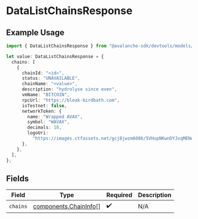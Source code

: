 # DataListChainsResponse

## Example Usage

```typescript
import { DataListChainsResponse } from "@avalanche-sdk/devtools/models/components";

let value: DataListChainsResponse = {
  chains: [
    {
      chainId: "<id>",
      status: "UNAVAILABLE",
      chainName: "<value>",
      description: "hydrolyse since even",
      vmName: "BITCOIN",
      rpcUrl: "https://bleak-birdbath.com",
      isTestnet: false,
      networkToken: {
        name: "Wrapped AVAX",
        symbol: "WAVAX",
        decimals: 18,
        logoUri:
          "https://images.ctfassets.net/gcj8jwzm6086/5VHupNKwnDYJvqMENeV7iJ/fdd6326b7a82c8388e4ee9d4be7062d4/avalanche-avax-logo.svg",
      },
    },
  ],
};
```

## Fields

| Field                                                          | Type                                                           | Required                                                       | Description                                                    |
| -------------------------------------------------------------- | -------------------------------------------------------------- | -------------------------------------------------------------- | -------------------------------------------------------------- |
| `chains`                                                       | [components.ChainInfo](../../models/components/chaininfo.md)[] | :heavy_check_mark:                                             | N/A                                                            |